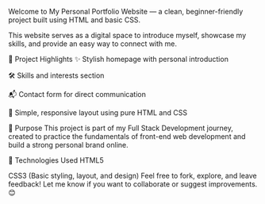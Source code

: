 Welcome to My Personal Portfolio Website — a clean, beginner-friendly project built using HTML and basic CSS.

This website serves as a digital space to introduce myself, showcase my skills, and provide an easy way to connect with me.

📌 Project Highlights
✨ Stylish homepage with personal introduction

🛠️ Skills and interests section

📬 Contact form for direct communication

🎨 Simple, responsive layout using pure HTML and CSS

🧠 Purpose
This project is part of my Full Stack Development journey, created to practice the fundamentals of front-end web development and build a strong personal brand online.

🔧 Technologies Used
HTML5

CSS3 (Basic styling, layout, and design)
Feel free to fork, explore, and leave feedback!
Let me know if you want to collaborate or suggest improvements. 😊
